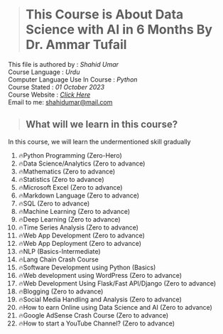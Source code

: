 > # This Course is About Data Science with AI in 6 Months By Dr. Ammar Tufail

This file is authored by : *Shahid Umar*\
Course Language : *Urdu*\
Computer Language Use In Course : *Python*\
Course Stated : *01 October 2023*\
Course Website : *[Click Here](https://codanics.com/courses/six-months-of-ai-and-data-science-mentorship-program/)*\
Email to me: shahidumar@mail.com


> ## What will we learn in this course?

In this course, we will learn the undermentioned skill gradually

1. 🔥Python Programming (Zero-Hero)
2. 🔥Data Science/Analytics (Zero to advance)
3. 🔥Mathematics (Zero to advance)
4. 🔥Statistics (Zero to advance)
5. 🔥Microsoft Excel (Zero to advance)
6. 🔥Markdown Language (Zero to advance)
7. 🔥SQL (Zero to advance)
8. 🔥Machine Learning (Zero to advance)
9. 🔥Deep Learning (Zero to advance)
10. 🔥Time Series Analysis (Zero to advance)
11. 🔥Web App Development (Zero to advance)
12. 🔥Web App Deployment (Zero to advance)
13. 🔥NLP (Basics-Intermediate)
14. 🔥Lang Chain Crash Course
15. 🔥Software Development using Python (Basics)
16. 🔥Web development using WordPress (Zero to advance)
17. 🔥Web Development Using Flask/Fast API/Django (Zero to advance)
18. 🔥Blogging (Zero to advance)
19. 🔥Social Media Handling and Analysis (Zero to advance)
20. 🔥How to earn Online using Data Science and AI (Zero to advance)
21. 🔥Google AdSense Crash Course (Zero to advance)
22. 🔥How to start a YouTube Channel? (Zero to advance)
